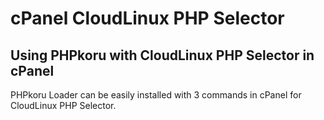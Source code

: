 # cPanel CloudLinux PHP Selector

## Using PHPkoru with CloudLinux PHP Selector in cPanel

PHPkoru Loader can be easily installed with 3 commands in cPanel for CloudLinux PHP Selector.
